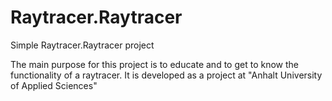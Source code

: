 # Raytracer.Raytracer
Simple Raytracer.Raytracer project

The main purpose for this project is to educate and to get to know the functionality of a raytracer.
It is developed as a project at "Anhalt University of Applied Sciences"

